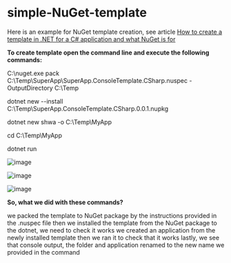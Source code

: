 # simple-NuGet-template
Here is an example for NuGet template creation, see article [How to create a template in .NET for a C# application and what NuGet is for](https://itnext.io/how-to-create-a-template-in-net-for-a-c-application-and-what-nuget-is-for-e5d4fc03c487)


**To create template open the command line and execute the following commands:**

C:\nuget.exe pack C:\Temp\SuperApp\SuperApp.ConsoleTemplate.CSharp.nuspec -OutputDirectory C:\Temp

dotnet new --install C:\Temp\SuperApp.ConsoleTemplate.CSharp.0.0.1.nupkg

dotnet new shwa -o C:\Temp\MyApp

cd C:\Temp\MyApp

dotnet run

![image](https://user-images.githubusercontent.com/40200852/121666986-83410d00-cab2-11eb-9246-f467b914b60a.png)

![image](https://user-images.githubusercontent.com/40200852/121667039-8c31de80-cab2-11eb-9400-4c115115f850.png)

![image](https://user-images.githubusercontent.com/40200852/121667062-93f18300-cab2-11eb-8971-b9646ed65f9f.png)

**So, what we did with these commands?**

we packed the template to NuGet package by the instructions provided in the .nuspec file
then we installed the template from the NuGet package to the dotnet, we need to check it works
we created an application from the newly installed template
then we ran it to check that it works
lastly, we see that console output, the folder and application renamed to the new name we provided in the command
